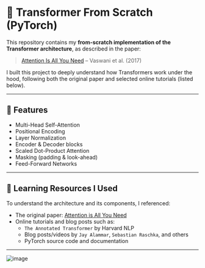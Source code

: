 # 🧠 Transformer From Scratch (PyTorch)

This repository contains my **from-scratch implementation of the Transformer architecture**, as described in the paper:

> [Attention Is All You Need](https://arxiv.org/abs/1706.03762) – Vaswani et al. (2017)


I built this project to deeply understand how Transformers work under the hood, following both the original paper and selected online tutorials (listed below).

---

## 📌 Features

-  Multi-Head Self-Attention
-  Positional Encoding
-  Layer Normalization
-  Encoder & Decoder blocks
-  Scaled Dot-Product Attention
-  Masking (padding & look-ahead)
-  Feed-Forward Networks

---

## 📘 Learning Resources I Used

To understand the architecture and its components, I referenced:

- The original paper: [Attention is All You Need](https://arxiv.org/abs/1706.03762)
- Online tutorials and blog posts such as:
  - `The Annotated Transformer` by Harvard NLP
  - Blog posts/videos by `Jay Alammar`, `Sebastian Raschka`, and others
  - PyTorch source code and documentation

---

![image](https://github.com/user-attachments/assets/55299af5-4131-4f51-a049-4c300c6adc42)

